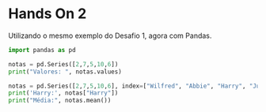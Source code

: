 # Hands On 2

Utilizando o mesmo exemplo do Desafio 1, agora com Pandas.

``` python
import pandas as pd

notas = pd.Series([2,7,5,10,6])
print("Valores: ", notas.values)

notas = pd.Series([2,7,5,10,6], index=["Wilfred", "Abbie", "Harry", "Julia", "Carrie"])
print('Harry:', notas["Harry"])
print("Média:", notas.mean())
```